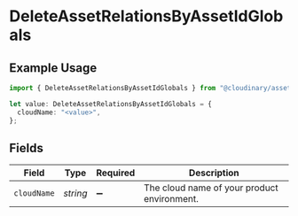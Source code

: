 # DeleteAssetRelationsByAssetIdGlobals

## Example Usage

```typescript
import { DeleteAssetRelationsByAssetIdGlobals } from "@cloudinary/asset-management/models/operations";

let value: DeleteAssetRelationsByAssetIdGlobals = {
  cloudName: "<value>",
};
```

## Fields

| Field                                       | Type                                        | Required                                    | Description                                 |
| ------------------------------------------- | ------------------------------------------- | ------------------------------------------- | ------------------------------------------- |
| `cloudName`                                 | *string*                                    | :heavy_minus_sign:                          | The cloud name of your product environment. |